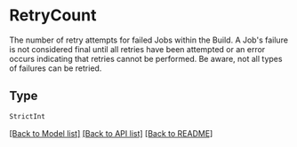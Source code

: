 # RetryCount

The number of retry attempts for failed Jobs within the Build. A Job's failure is not considered final until
all retries have been attempted or an error occurs indicating that retries cannot be performed. Be aware,
not all types of failures can be retried.


## Type
```python
StrictInt
```


[[Back to Model list]](../../../../README.md#models-v2-link) [[Back to API list]](../../../../README.md#apis-v2-link) [[Back to README]](../../../../README.md)
